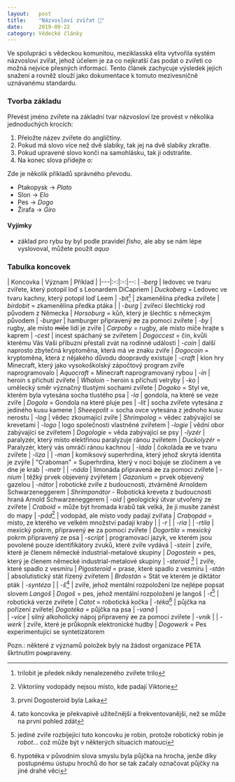 ```yaml
---
layout:   post
title:    "Názvosloví zvířat 🐶"
date:     2019-09-22
category: Vědecké články
---
```

 
Ve spolupráci s vědeckou komunitou, meziklasská elita vytvořila systém názvosloví zvířat, jehož účelem je za co nejkratší čas podat o zvířeti co možná nejvíce přesných informací. Tento článek zachycuje výsledek jejich snažení a rovněž slouží jako dokumentace k tomuto mezivesničně uznávanému standardu.

### Tvorba základu
Převést jméno zvířete na základní tvar názvosloví lze provést v několika jednoduchých krocích:

1. Přeložte název zvířete do angličtiny.
2. Pokud má slovo více než dvě slabiky, tak jej na dvě slabiky zkraťte.
3. Pokud upravené slovo končí na samohlásku, tak ji odstraňte.
4. Na konec slova přidejte _o_:

Zde je několik příkladů správného převodu.

- Ptakopysk → _Plato_
- Slon → _Elo_
- Pes → _Dogo_
- Žirafa → _Giro_

#### Vyjímky
- základ pro rybu by byl podle pravidel _fisho_, ale aby se nám lépe vyslovoval, můžete použít _aquo_

### Tabulka koncovek

| Koncovka | Význam | Příklad |
|---|:-:|:-:|--:
| _-berg_			| ledovec ve tvaru zvířete, který potopil loď s Leonardem DiCapriem | _Duckoberg_ = Ledovec ve tvaru kachny, který potopil loď Leem
| _-bit_[^bit]		| zkamenělina předka zvířete | _birdobit_ = zkamenělina předka ptáka | 
| _-burg_			| zvířecí šlechtický rod původem z Německa | _Horsoburg_ = kůň, který je šlechtic s německým původem
| _-burger_ 		| hamburger připravený ~~ze~~ za pomoci zvířete
| _-by_				| rugby, ale místo ~~míče~~ lidí je zvíře | _Carpoby_ = rugby, ale místo míče hrajte s kaprem
| _-cest_			| incest spáchaný se zvířetem | _Dogoccest_ = čin, kvůli kterému Vás Vaši příbuzní přestali zvát na rodinné události 
| _-coin_			| další naprosto zbytečná kryptoměna, která má ve znaku zvíře | _Dogocoin_ = kryptoměna, která z nějakého důvodu doopravdy existuje
| _-craft_			| klon hry Minecraft, který jako vysokoškolský zápočtový program zvíře naprogramovalo | _Aquocraft_ = Minecraft naprogramovaný rybou
| _-in_				| heroin s příchutí zvířete | _Whaloin_ - heroin s příchutí velryby
| _-ko_				| umělecký směr význačný tlustými sochami zvířete | _Dogoko_ = Styl ve, kterém byla vytesána socha tlustého psa
| _-la_				| gondola, na které se veze zvíře | _Dogola_ = Gondola na které pluje pes
| _-lit_			| socha zvířete vytesána z jediného kusu kamene | _Sheeepolit_ = socha ovce vytesána z jednoho kusu nerostu
| _-log_			| vědec zkoumající zvíře | _Shrimpolog_ = vědec zabývající se krevetami
| _-logo_			| logo společnosti vlastněné zvířetem
| _-logie_			| vědní obor zabývající se zvířetem | _Dogologie_ = věda zabývající se psy
| _-lyzér_			| paralyzér, který místo elektřinou paralyzuje ránou zvířetem | _Duckolyzér_ = Paralyzér, který vás omráčí ránou kachnou
| _-láda_			| čokoláda ~~ze~~ ve tvaru zvířete
| _-líza_			|
| _-man_			| komiksový superhrdina, který jehož skrytá identita je zvýře | "Craboman" = Superhrdina, který v noci bojuje se zločinem a ve dne je krab 
| _-metr_			| 
| _-náda_			| limonáda připravená ~~ze~~ za pomoci zvířete
| _-nium_			| těžký prvek objevený zvýřetem | _Gazonium_ = prvek objevený gazelou
| _-nátor_			| robotické zvíře z budoucnosti, ztvárněné Arnoldem Schwarzeneggerem | _Shrimponátor_ - Robotická kreveta z budoucnosti hraná Arnold Schwarzeneggerem
| _-oid_			| geologický útvar utvořený ze zvířete | _Craboid_ = může být hromada krabů tak velká, že ji musíte zanést do mapy
| _-pád_[^pad]		| vodopád, ale místo vody padají zvířata | _Crabopád_ = místo, ze kterého ve velkém množství padají kraby | 
| _-r_				|
| _-ria_			|
| _-rtila_			| mexický pokrm, připravený ~~ze~~ za pomoci zvířete | _Dogortila_ = mexický pokrm připravený ze psa
| _-script_			| programovací jazyk, ve kterém jsou povolené pouze identifikátory zvuků, které zvíře vydává
| _-stein_			| zvíře, které je členem německé industrial-metalové skupiny | _Dogostein_ = pes, který je členem německé industrial-metalové skupiny
| _-steroid_ [^steroid] 	| zvíře, které spadlo z vesmíru | _Pigosteroid_ = prase, které spadlo z vesmíru
| _-stán_			| absolutistický stát řízený zvířetem | _Brdostán_ = Stát ve kterém je diktátor pták
| _-syntéza_		|
| _-š_[^s]			| zvíře, jehož mentální rozpoložení lze nejlépe popsat slovem *Langoš* | _Dogoš_ = pes, jehož mentální rozpoložení je langoš
| _-t_[^t]			| robotická verze zvířete | _Catot_ = robotická kočka
| _-téka_[^teka]	| půjčka na pořízení zvířete| _Dogotéka_ = půjčka na psa 
| _-vaná_			|  
| _-vice_			| silný alkoholický nápoj připravený ~~ze~~ za pomoci zvířete
| _-vník_			| 
| _-werk_			| zvíře, které je průkopník elektronické hudby | _Dogowerk_ = Pes experimentující se syntetizátorem

Pozn.: některé z významů položek byly na žádost organizace PETA škrtnutím po<del>u</del>praveny.

[^bit]: trilobit je předek nikdy nenalezeného zvířete trilo
[^pad]: Viktoriiny vodopády nejsou místo, kde padají Viktorie
[^steroid]: první Dogosteroid byla Laika
[^s]: tato koncovka je překvapivě užitečnější a frekventovanější, než se může na první pohled zdát
[^t]: jediné zvíře rozbíjející tuto koncovku je robin, protože robotický robin je _robot_... což může být v některých situacích matoucí
[^teka]: hypotéka v původním slova smyslu byla půjčka na hrocha, jenže díky postupnému ústupu hrochů do hor se tak začaly označovat půjčky na jiné drahé věci

